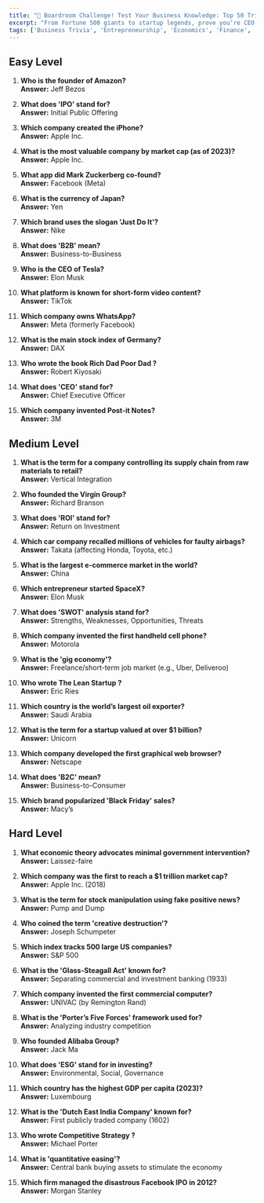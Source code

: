 ```yaml
---
title: "💼 Boardroom Challenge! Test Your Business Knowledge: Top 50 Trivia!"
excerpt: "From Fortune 500 giants to startup legends, prove you’re CEO material with this high-stakes quiz!"
tags: ['Business Trivia', 'Entrepreneurship', 'Economics', 'Finance', 'Companies', 'Startups', 'Corporate History']
---
```


## Easy Level

1. **Who is the founder of Amazon?**  
   **Answer:** Jeff Bezos

2. **What does 'IPO' stand for?**  
   **Answer:** Initial Public Offering

3. **Which company created the iPhone?**  
   **Answer:** Apple Inc.

4. **What is the most valuable company by market cap (as of 2023)?**  
   **Answer:** Apple Inc.

5. **What app did Mark Zuckerberg co-found?**  
   **Answer:** Facebook (Meta)

6. **What is the currency of Japan?**  
   **Answer:** Yen

7. **Which brand uses the slogan 'Just Do It'?**  
   **Answer:** Nike

8. **What does 'B2B' mean?**  
   **Answer:** Business-to-Business

9. **Who is the CEO of Tesla?**  
   **Answer:** Elon Musk

10. **What platform is known for short-form video content?**  
   **Answer:** TikTok

11. **Which company owns WhatsApp?**  
   **Answer:** Meta (formerly Facebook)

12. **What is the main stock index of Germany?**  
   **Answer:** DAX

13. **Who wrote the book Rich Dad Poor Dad ?**  
   **Answer:** Robert Kiyosaki

14. **What does 'CEO' stand for?**  
   **Answer:** Chief Executive Officer

15. **Which company invented Post-it Notes?**  
   **Answer:** 3M

## Medium Level

1. **What is the term for a company controlling its supply chain from raw materials to retail?**  
   **Answer:** Vertical Integration

2. **Who founded the Virgin Group?**  
   **Answer:** Richard Branson

3. **What does 'ROI' stand for?**  
   **Answer:** Return on Investment

4. **Which car company recalled millions of vehicles for faulty airbags?**  
   **Answer:** Takata (affecting Honda, Toyota, etc.)

5. **What is the largest e-commerce market in the world?**  
   **Answer:** China

6. **Which entrepreneur started SpaceX?**  
   **Answer:** Elon Musk

7. **What does 'SWOT' analysis stand for?**  
   **Answer:** Strengths, Weaknesses, Opportunities, Threats

8. **Which company invented the first handheld cell phone?**  
   **Answer:** Motorola

9. **What is the 'gig economy'?**  
   **Answer:** Freelance/short-term job market (e.g., Uber, Deliveroo)

10. **Who wrote The Lean Startup ?**  
   **Answer:** Eric Ries

11. **Which country is the world’s largest oil exporter?**  
   **Answer:** Saudi Arabia

12. **What is the term for a startup valued at over $1 billion?**  
   **Answer:** Unicorn

13. **Which company developed the first graphical web browser?**  
   **Answer:** Netscape

14. **What does 'B2C' mean?**  
   **Answer:** Business-to-Consumer

15. **Which brand popularized 'Black Friday' sales?**  
   **Answer:** Macy’s

## Hard Level

1. **What economic theory advocates minimal government intervention?**  
   **Answer:** Laissez-faire

2. **Which company was the first to reach a $1 trillion market cap?**  
   **Answer:** Apple Inc. (2018)

3. **What is the term for stock manipulation using fake positive news?**  
   **Answer:** Pump and Dump

4. **Who coined the term 'creative destruction'?**  
   **Answer:** Joseph Schumpeter

5. **Which index tracks 500 large US companies?**  
   **Answer:** S&P 500

6. **What is the 'Glass-Steagall Act' known for?**  
   **Answer:** Separating commercial and investment banking (1933)

7. **Which company invented the first commercial computer?**  
   **Answer:** UNIVAC (by Remington Rand)

8. **What is the 'Porter’s Five Forces' framework used for?**  
   **Answer:** Analyzing industry competition

9. **Who founded Alibaba Group?**  
   **Answer:** Jack Ma

10. **What does 'ESG' stand for in investing?**  
   **Answer:** Environmental, Social, Governance

11. **Which country has the highest GDP per capita (2023)?**  
   **Answer:** Luxembourg

12. **What is the 'Dutch East India Company' known for?**  
   **Answer:** First publicly traded company (1602)

13. **Who wrote Competitive Strategy ?**  
   **Answer:** Michael Porter

14. **What is 'quantitative easing'?**  
   **Answer:** Central bank buying assets to stimulate the economy

15. **Which firm managed the disastrous Facebook IPO in 2012?**  
   **Answer:** Morgan Stanley

